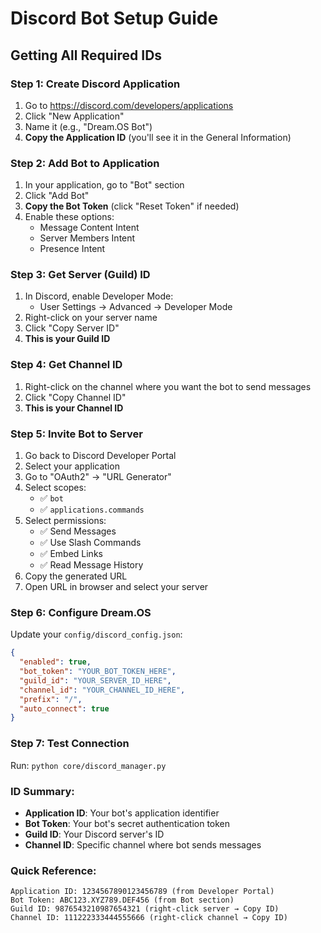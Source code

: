 # Discord Bot Setup Guide
## Getting All Required IDs

### Step 1: Create Discord Application
1. Go to https://discord.com/developers/applications
2. Click "New Application"
3. Name it (e.g., "Dream.OS Bot")
4. **Copy the Application ID** (you'll see it in the General Information)

### Step 2: Add Bot to Application
1. In your application, go to "Bot" section
2. Click "Add Bot"
3. **Copy the Bot Token** (click "Reset Token" if needed)
4. Enable these options:
   - Message Content Intent
   - Server Members Intent
   - Presence Intent

### Step 3: Get Server (Guild) ID
1. In Discord, enable Developer Mode:
   - User Settings → Advanced → Developer Mode
2. Right-click on your server name
3. Click "Copy Server ID"
4. **This is your Guild ID**

### Step 4: Get Channel ID
1. Right-click on the channel where you want the bot to send messages
2. Click "Copy Channel ID"
3. **This is your Channel ID**

### Step 5: Invite Bot to Server
1. Go back to Discord Developer Portal
2. Select your application
3. Go to "OAuth2" → "URL Generator"
4. Select scopes:
   - ✅ `bot`
   - ✅ `applications.commands`
5. Select permissions:
   - ✅ Send Messages
   - ✅ Use Slash Commands
   - ✅ Embed Links
   - ✅ Read Message History
6. Copy the generated URL
7. Open URL in browser and select your server

### Step 6: Configure Dream.OS
Update your `config/discord_config.json`:

```json
{
  "enabled": true,
  "bot_token": "YOUR_BOT_TOKEN_HERE",
  "guild_id": "YOUR_SERVER_ID_HERE",
  "channel_id": "YOUR_CHANNEL_ID_HERE",
  "prefix": "/",
  "auto_connect": true
}
```

### Step 7: Test Connection
Run: `python core/discord_manager.py`

### ID Summary:
- **Application ID**: Your bot's application identifier
- **Bot Token**: Your bot's secret authentication token
- **Guild ID**: Your Discord server's ID
- **Channel ID**: Specific channel where bot sends messages

### Quick Reference:
```
Application ID: 1234567890123456789 (from Developer Portal)
Bot Token: ABC123.XYZ789.DEF456 (from Bot section)
Guild ID: 9876543210987654321 (right-click server → Copy ID)
Channel ID: 111222333444555666 (right-click channel → Copy ID)
``` 